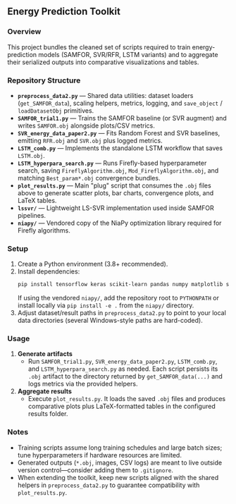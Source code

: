## Energy Prediction Toolkit

### Overview
This project bundles the cleaned set of scripts required to train energy-prediction models (SAMFOR, SVR/RFR, LSTM variants) and to aggregate their serialized outputs into comparative visualizations and tables.

### Repository Structure
- **`preprocess_data2.py`** — Shared data utilities: dataset loaders (`get_SAMFOR_data`), scaling helpers, metrics, logging, and `save_object` / `loadDatasetObj` primitives.
- **`SAMFOR_trial1.py`** — Trains the SAMFOR baseline (or SVR augment) and writes `SAMFOR.obj` alongside plots/CSV metrics.
- **`SVR_energy_data_paper2.py`** — Fits Random Forest and SVR baselines, emitting `RFR.obj` and `SVR.obj` plus logged metrics.
- **`LSTM_comb.py`** — Implements the standalone LSTM workflow that saves `LSTM.obj`.
- **`LSTM_hyperpara_search.py`** — Runs Firefly-based hyperparameter search, saving `FireflyAlgorithm.obj`, `Mod_FireflyAlgorithm.obj`, and matching `Best_param*.obj` convergence bundles.
- **`plot_results.py`** — Main "plug" script that consumes the `.obj` files above to generate scatter plots, bar charts, convergence plots, and LaTeX tables.
- **`lssvr/`** — Lightweight LS-SVR implementation used inside SAMFOR pipelines.
- **`niapy/`** — Vendored copy of the NiaPy optimization library required for Firefly algorithms.

### Setup
1. Create a Python environment (3.8+ recommended).
2. Install dependencies:
   ```bash
   pip install tensorflow keras scikit-learn pandas numpy matplotlib seaborn niapy
   ```
   If using the vendored `niapy/`, add the repository root to `PYTHONPATH` or install locally via `pip install -e .` from the `niapy/` directory.
3. Adjust dataset/result paths in `preprocess_data2.py` to point to your local data directories (several Windows-style paths are hard-coded).

### Usage
1. **Generate artifacts**
   - Run `SAMFOR_trial1.py`, `SVR_energy_data_paper2.py`, `LSTM_comb.py`, and `LSTM_hyperpara_search.py` as needed. Each script persists its `.obj` artifact to the directory returned by `get_SAMFOR_data(...)` and logs metrics via the provided helpers.
2. **Aggregate results**
   - Execute `plot_results.py`. It loads the saved `.obj` files and produces comparative plots plus LaTeX-formatted tables in the configured results folder.

### Notes
- Training scripts assume long training schedules and large batch sizes; tune hyperparameters if hardware resources are limited.
- Generated outputs (`*.obj`, images, CSV logs) are meant to live outside version control—consider adding them to `.gitignore`.
- When extending the toolkit, keep new scripts aligned with the shared helpers in `preprocess_data2.py` to guarantee compatibility with `plot_results.py`.
